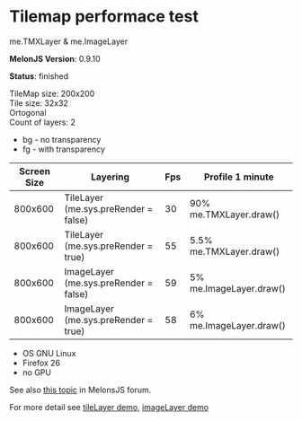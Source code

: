 # Tilemap performace test
me.TMXLayer & me.ImageLayer

**MelonJS Version**: 0.9.10

**Status**: finished

TileMap size: 200x200<br>
Tile size: 32x32<br>
Ortogonal<br>
Count of layers: 2
- bg - no transparency
- fg - with transparency

Screen Size	|	Layering								|	Fps	|	Profile 1 minute
------------|-------------------------------------------|-------|---------------------
800x600		|	TileLayer (me.sys.preRender = false)	|	30	|	90% me.TMXLayer.draw()
800x600		|	TileLayer (me.sys.preRender = true)		|	55	|	5.5% me.TMXLayer.draw()
800x600		|	ImageLayer (me.sys.preRender = false)	|	59	|	5% me.ImageLayer.draw()
800x600		|	ImageLayer (me.sys.preRender = true)	|	58	|	6% me.ImageLayer.draw()

- OS GNU Linux
- Firefox 26
- no GPU

See also [this topic](https://groups.google.com/forum/#!topic/melonjs/fHLhNjVL6zc) in MelonsJS forum.

For more detail see [tileLayer demo](https://github.com/Kibo/melonjs-cookbook/tree/master/cookbook/tilemapPerformanceTest/tileLayer), [imageLayer demo](https://github.com/Kibo/melonjs-cookbook/tree/master/cookbook/tilemapPerformanceTest/imageLayer)

